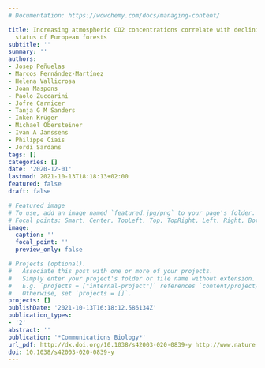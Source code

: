 ```yaml
---
# Documentation: https://wowchemy.com/docs/managing-content/

title: Increasing atmospheric CO2 concentrations correlate with declining nutritional
  status of European forests
subtitle: ''
summary: ''
authors:
- Josep Peñuelas
- Marcos Fernández-Martínez
- Helena Vallicrosa
- Joan Maspons
- Paolo Zuccarini
- Jofre Carnicer
- Tanja G M Sanders
- Inken Krüger
- Michael Obersteiner
- Ivan A Janssens
- Philippe Ciais
- Jordi Sardans
tags: []
categories: []
date: '2020-12-01'
lastmod: 2021-10-13T18:18:13+02:00
featured: false
draft: false

# Featured image
# To use, add an image named `featured.jpg/png` to your page's folder.
# Focal points: Smart, Center, TopLeft, Top, TopRight, Left, Right, BottomLeft, Bottom, BottomRight.
image:
  caption: ''
  focal_point: ''
  preview_only: false

# Projects (optional).
#   Associate this post with one or more of your projects.
#   Simply enter your project's folder or file name without extension.
#   E.g. `projects = ["internal-project"]` references `content/project/deep-learning/index.md`.
#   Otherwise, set `projects = []`.
projects: []
publishDate: '2021-10-13T16:18:12.586134Z'
publication_types:
- '2'
abstract: ''
publication: '*Communications Biology*'
url_pdf: http://dx.doi.org/10.1038/s42003-020-0839-y http://www.nature.com/articles/s42003-020-0839-y
doi: 10.1038/s42003-020-0839-y
---
```


